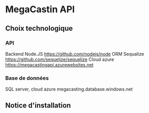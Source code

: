 # MegaCastin API

## Choix technologique

### API

Backend Node.JS https://github.com/nodejs/node
ORM Sequalize https://github.com/sequelize/sequelize
Cloud azure
https://megacastingapi.azurewebsites.net

### Base de données

SQL server, cloud azure
megacasting.database.windows.net

## Notice d'installation

